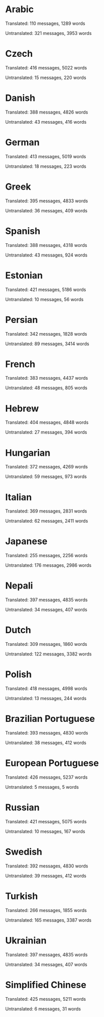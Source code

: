 # Arabic

Translated: 110 messages, 1289 words

Untranslated: 321 messages, 3953 words

# Czech

Translated: 416 messages, 5022 words

Untranslated: 15 messages, 220 words

# Danish

Translated: 388 messages, 4826 words

Untranslated: 43 messages, 416 words

# German

Translated: 413 messages, 5019 words

Untranslated: 18 messages, 223 words

# Greek

Translated: 395 messages, 4833 words

Untranslated: 36 messages, 409 words

# Spanish

Translated: 388 messages, 4318 words

Untranslated: 43 messages, 924 words

# Estonian

Translated: 421 messages, 5186 words

Untranslated: 10 messages, 56 words

# Persian

Translated: 342 messages, 1828 words

Untranslated: 89 messages, 3414 words

# French

Translated: 383 messages, 4437 words

Untranslated: 48 messages, 805 words

# Hebrew

Translated: 404 messages, 4848 words

Untranslated: 27 messages, 394 words

# Hungarian

Translated: 372 messages, 4269 words

Untranslated: 59 messages, 973 words

# Italian

Translated: 369 messages, 2831 words

Untranslated: 62 messages, 2411 words

# Japanese

Translated: 255 messages, 2256 words

Untranslated: 176 messages, 2986 words

# Nepali

Translated: 397 messages, 4835 words

Untranslated: 34 messages, 407 words

# Dutch

Translated: 309 messages, 1860 words

Untranslated: 122 messages, 3382 words

# Polish

Translated: 418 messages, 4998 words

Untranslated: 13 messages, 244 words

# Brazilian Portuguese

Translated: 393 messages, 4830 words

Untranslated: 38 messages, 412 words

# European Portuguese

Translated: 426 messages, 5237 words

Untranslated: 5 messages, 5 words

# Russian

Translated: 421 messages, 5075 words

Untranslated: 10 messages, 167 words

# Swedish

Translated: 392 messages, 4830 words

Untranslated: 39 messages, 412 words

# Turkish

Translated: 266 messages, 1855 words

Untranslated: 165 messages, 3387 words

# Ukrainian

Translated: 397 messages, 4835 words

Untranslated: 34 messages, 407 words

# Simplified Chinese

Translated: 425 messages, 5211 words

Untranslated: 6 messages, 31 words

